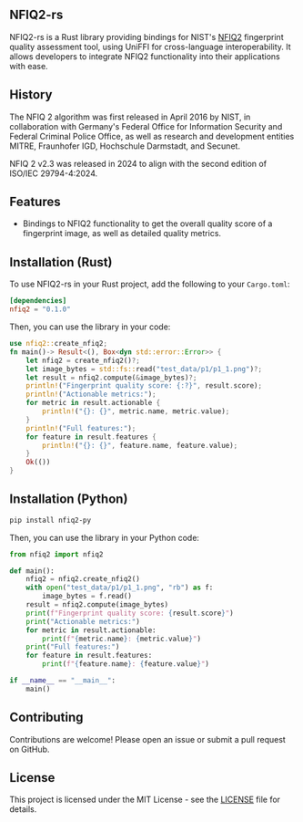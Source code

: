 ## NFIQ2-rs

NFIQ2-rs is a Rust library providing bindings for NIST's [NFIQ2](https://www.nist.gov/services-resources/software/nfiq-2) fingerprint quality assessment tool, using UniFFI for cross-language interoperability. It allows developers to integrate NFIQ2 functionality into their applications with ease.

## History

The NFIQ 2 algorithm was first released in April 2016 by NIST, in collaboration with Germany's Federal Office for Information Security and Federal Criminal Police Office, as well as research and development entities MITRE, Fraunhofer IGD, Hochschule Darmstadt, and Secunet.

NFIQ 2 v2.3 was released in 2024 to align with the second edition of ISO/IEC 29794-4:2024.

## Features

 - Bindings to NFIQ2 functionality to get the overall quality score of a fingerprint image, as well as detailed quality metrics.

## Installation (Rust)

To use NFIQ2-rs in your Rust project, add the following to your `Cargo.toml`:

```toml
[dependencies]
nfiq2 = "0.1.0"
```

Then, you can use the library in your code:

```rust
use nfiq2::create_nfiq2;
fn main()-> Result<(), Box<dyn std::error::Error>> {
    let nfiq2 = create_nfiq2()?;
    let image_bytes = std::fs::read("test_data/p1/p1_1.png")?;
    let result = nfiq2.compute(&image_bytes)?;
    println!("Fingerprint quality score: {:?}", result.score);
    println!("Actionable metrics:");
    for metric in result.actionable {
        println!("{}: {}", metric.name, metric.value);
    }
    println!("Full features:");
    for feature in result.features {
        println!("{}: {}", feature.name, feature.value);
    }
    Ok(())
}
```

## Installation (Python)
```bash
pip install nfiq2-py
```

Then, you can use the library in your Python code:

```python
from nfiq2 import nfiq2

def main():
    nfiq2 = nfiq2.create_nfiq2()
    with open("test_data/p1/p1_1.png", "rb") as f:
        image_bytes = f.read()
    result = nfiq2.compute(image_bytes)
    print(f"Fingerprint quality score: {result.score}")
    print("Actionable metrics:")
    for metric in result.actionable:
        print(f"{metric.name}: {metric.value}")
    print("Full features:")
    for feature in result.features:
        print(f"{feature.name}: {feature.value}")

if __name__ == "__main__":
    main()
```

## Contributing

Contributions are welcome! Please open an issue or submit a pull request on GitHub.

## License

This project is licensed under the MIT License - see the [LICENSE](LICENSE) file for details.

